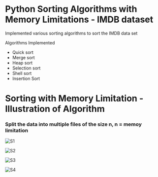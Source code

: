 # Python Sorting Algorithms with Memory Limitations - IMDB dataset

Implemented various sorting algorithms to sort the IMDB data set  

Algorithms Implemented
* Quick sort
* Merge sort
* Heap sort
* Selection sort
* Shell sort
* Insertion Sort


# Sorting with Memory Limitation - Illustration of Algorithm
### Split the data into multiple files of the size n, n = memoy limitation
![S1](https://user-images.githubusercontent.com/64340009/229418613-5f24cc97-781f-4000-beae-b77f705f8fd0.jpg)  

![S2](https://user-images.githubusercontent.com/64340009/229418624-65df69be-d047-44de-b18f-3e9667fb19c7.jpg)  
  
![S3](https://user-images.githubusercontent.com/64340009/229418628-f9e79759-f91e-4f01-bf0e-eb3ccc7d885e.jpg)  
  
![S4](https://user-images.githubusercontent.com/64340009/229418639-20175708-eca1-4a28-abf6-698379ffb37e.jpg)  
  
